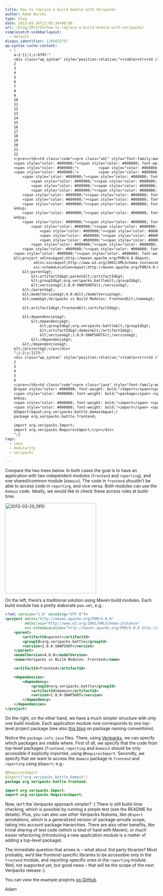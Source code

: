 ```yaml
---
title: How to replace a build module with Veripacks
author: Adam Warski
type: blog
date: 2013-03-26T21:05:34+00:00
url: /blog/2013/03/how-to-replace-a-build-module-with-veripacks/
simplecatch-sidebarlayout:
  - default
disqus_identifier: 1166825747
wp-syntax-cache-content:
  - |
    a:2:{i:1;s:6797:"
    <div class="wp_syntax" style="position:relative;"><table><tr><td class="line_numbers"><pre>1
    2
    3
    4
    5
    6
    7
    8
    9
    10
    11
    12
    13
    14
    15
    16
    17
    18
    19
    20
    21
    22
    </pre></td><td class="code"><pre class="xml" style="font-family:monospace;"><span style="color: #009900;"><span style="color: #000000; font-weight: bold;">&lt;?xml</span> <span style="color: #000066;">version</span>=<span style="color: #ff0000;">&quot;1.0&quot;</span> <span style="color: #000066;">encoding</span>=<span style="color: #ff0000;">&quot;UTF-8&quot;</span><span style="color: #000000; font-weight: bold;">?&gt;</span></span>
    <span style="color: #009900;"><span style="color: #000000; font-weight: bold;">&lt;project</span> <span style="color: #000066;">xmlns</span>=<span style="color: #ff0000;">&quot;http://maven.apache.org/POM/4.0.0&quot;</span></span>
    <span style="color: #009900;">         <span style="color: #000066;">xmlns:xsi</span>=<span style="color: #ff0000;">&quot;http://www.w3.org/2001/XMLSchema-instance&quot;</span></span>
    <span style="color: #009900;">         <span style="color: #000066;">xsi:schemaLocation</span>=<span style="color: #ff0000;">&quot;http://maven.apache.org/POM/4.0.0 http://maven.apache.org/xsd/maven-4.0.0.xsd&quot;</span><span style="color: #000000; font-weight: bold;">&gt;</span></span>
        <span style="color: #009900;"><span style="color: #000000; font-weight: bold;">&lt;parent<span style="color: #000000; font-weight: bold;">&gt;</span></span></span>
            <span style="color: #009900;"><span style="color: #000000; font-weight: bold;">&lt;artifactId<span style="color: #000000; font-weight: bold;">&gt;</span></span></span>parent<span style="color: #009900;"><span style="color: #000000; font-weight: bold;">&lt;/artifactId<span style="color: #000000; font-weight: bold;">&gt;</span></span></span>
            <span style="color: #009900;"><span style="color: #000000; font-weight: bold;">&lt;groupId<span style="color: #000000; font-weight: bold;">&gt;</span></span></span>org.veripacks.battle<span style="color: #009900;"><span style="color: #000000; font-weight: bold;">&lt;/groupId<span style="color: #000000; font-weight: bold;">&gt;</span></span></span>
            <span style="color: #009900;"><span style="color: #000000; font-weight: bold;">&lt;version<span style="color: #000000; font-weight: bold;">&gt;</span></span></span>1.0.0-SNAPSHOT<span style="color: #009900;"><span style="color: #000000; font-weight: bold;">&lt;/version<span style="color: #000000; font-weight: bold;">&gt;</span></span></span>
        <span style="color: #009900;"><span style="color: #000000; font-weight: bold;">&lt;/parent<span style="color: #000000; font-weight: bold;">&gt;</span></span></span>
        <span style="color: #009900;"><span style="color: #000000; font-weight: bold;">&lt;modelVersion<span style="color: #000000; font-weight: bold;">&gt;</span></span></span>4.0.0<span style="color: #009900;"><span style="color: #000000; font-weight: bold;">&lt;/modelVersion<span style="color: #000000; font-weight: bold;">&gt;</span></span></span>
        <span style="color: #009900;"><span style="color: #000000; font-weight: bold;">&lt;name<span style="color: #000000; font-weight: bold;">&gt;</span></span></span>Veripacks vs Build Modules: Frontend<span style="color: #009900;"><span style="color: #000000; font-weight: bold;">&lt;/name<span style="color: #000000; font-weight: bold;">&gt;</span></span></span>
    &nbsp;
        <span style="color: #009900;"><span style="color: #000000; font-weight: bold;">&lt;artifactId<span style="color: #000000; font-weight: bold;">&gt;</span></span></span>frontend<span style="color: #009900;"><span style="color: #000000; font-weight: bold;">&lt;/artifactId<span style="color: #000000; font-weight: bold;">&gt;</span></span></span>
    &nbsp;
        <span style="color: #009900;"><span style="color: #000000; font-weight: bold;">&lt;dependencies<span style="color: #000000; font-weight: bold;">&gt;</span></span></span>
            <span style="color: #009900;"><span style="color: #000000; font-weight: bold;">&lt;dependency<span style="color: #000000; font-weight: bold;">&gt;</span></span></span>
                <span style="color: #009900;"><span style="color: #000000; font-weight: bold;">&lt;groupId<span style="color: #000000; font-weight: bold;">&gt;</span></span></span>org.veripacks.battle<span style="color: #009900;"><span style="color: #000000; font-weight: bold;">&lt;/groupId<span style="color: #000000; font-weight: bold;">&gt;</span></span></span>
                <span style="color: #009900;"><span style="color: #000000; font-weight: bold;">&lt;artifactId<span style="color: #000000; font-weight: bold;">&gt;</span></span></span>domain<span style="color: #009900;"><span style="color: #000000; font-weight: bold;">&lt;/artifactId<span style="color: #000000; font-weight: bold;">&gt;</span></span></span>
                <span style="color: #009900;"><span style="color: #000000; font-weight: bold;">&lt;version<span style="color: #000000; font-weight: bold;">&gt;</span></span></span>1.0.0-SNAPSHOT<span style="color: #009900;"><span style="color: #000000; font-weight: bold;">&lt;/version<span style="color: #000000; font-weight: bold;">&gt;</span></span></span>
            <span style="color: #009900;"><span style="color: #000000; font-weight: bold;">&lt;/dependency<span style="color: #000000; font-weight: bold;">&gt;</span></span></span>
        <span style="color: #009900;"><span style="color: #000000; font-weight: bold;">&lt;/dependencies<span style="color: #000000; font-weight: bold;">&gt;</span></span></span>
    <span style="color: #009900;"><span style="color: #000000; font-weight: bold;">&lt;/project<span style="color: #000000; font-weight: bold;">&gt;</span></span></span></pre></td></tr></table><p class="theCode" style="display:none;">&lt;?xml version=&quot;1.0&quot; encoding=&quot;UTF-8&quot;?&gt;
    &lt;project xmlns=&quot;http://maven.apache.org/POM/4.0.0&quot;
             xmlns:xsi=&quot;http://www.w3.org/2001/XMLSchema-instance&quot;
             xsi:schemaLocation=&quot;http://maven.apache.org/POM/4.0.0 http://maven.apache.org/xsd/maven-4.0.0.xsd&quot;&gt;
        &lt;parent&gt;
            &lt;artifactId&gt;parent&lt;/artifactId&gt;
            &lt;groupId&gt;org.veripacks.battle&lt;/groupId&gt;
            &lt;version&gt;1.0.0-SNAPSHOT&lt;/version&gt;
        &lt;/parent&gt;
        &lt;modelVersion&gt;4.0.0&lt;/modelVersion&gt;
        &lt;name&gt;Veripacks vs Build Modules: Frontend&lt;/name&gt;
    
        &lt;artifactId&gt;frontend&lt;/artifactId&gt;
    
        &lt;dependencies&gt;
            &lt;dependency&gt;
                &lt;groupId&gt;org.veripacks.battle&lt;/groupId&gt;
                &lt;artifactId&gt;domain&lt;/artifactId&gt;
                &lt;version&gt;1.0.0-SNAPSHOT&lt;/version&gt;
            &lt;/dependency&gt;
        &lt;/dependencies&gt;
    &lt;/project&gt;</p></div>
    ";i:2;s:1173:"
    <div class="wp_syntax" style="position:relative;"><table><tr><td class="line_numbers"><pre>1
    2
    3
    4
    5
    6
    </pre></td><td class="code"><pre class="java" style="font-family:monospace;">@RequiresImport
    @<span style="color: #000000; font-weight: bold;">Import</span><span style="color: #009900;">&#40;</span><span style="color: #0000ff;">&quot;org.veripacks.battle.domain&quot;</span><span style="color: #009900;">&#41;</span>
    <span style="color: #000000; font-weight: bold;">package</span> <span style="color: #006699;">org.veripacks.battle.frontend</span><span style="color: #339933;">;</span>
    &nbsp;
    <span style="color: #000000; font-weight: bold;">import</span> <span style="color: #006699;">org.veripacks.Import</span><span style="color: #339933;">;</span>
    <span style="color: #000000; font-weight: bold;">import</span> <span style="color: #006699;">org.veripacks.RequiresImport</span><span style="color: #339933;">;</span></pre></td></tr></table><p class="theCode" style="display:none;">@RequiresImport
    @Import(&quot;org.veripacks.battle.domain&quot;)
    package org.veripacks.battle.frontend;
    
    import org.veripacks.Import;
    import org.veripacks.RequiresImport;</p></div>
    ";}
tags:
  - java
  - modularity
  - veripacks

---
```

Compare the two trees below. In both cases the goal is to have an application with two independent modules (`frontend` and `reporting`), and one shared/common module (`domain`). The code in `frontend` shouldn&#8217;t be able to access code in `reporting`, and vice versa. Both modules can use the `domain` code. Ideally, we would like to check these access rules at build-time.

[<img loading="lazy" decoding="async" src="http://www.warski.org/blog/wp-content/uploads/2013/03/2013-03-20_1910-300x297.png" alt="2013-03-20_1910" width="300" height="297" class="aligncenter size-medium wp-image-941" srcset="https://www.warski.org/blog/wp-content/uploads/2013/03/2013-03-20_1910-300x297.png 300w, https://www.warski.org/blog/wp-content/uploads/2013/03/2013-03-20_1910-150x150.png 150w, https://www.warski.org/blog/wp-content/uploads/2013/03/2013-03-20_1910-1024x1016.png 1024w, https://www.warski.org/blog/wp-content/uploads/2013/03/2013-03-20_1910-210x208.png 210w, https://www.warski.org/blog/wp-content/uploads/2013/03/2013-03-20_1910.png 1326w" sizes="(max-width: 300px) 100vw, 300px" />][1]

On the left, there&#8217;s a traditional solution using Maven build modules. Each build module has a pretty elaborate `pom.xml`, e.g.:
```xml
<?xml version="1.0" encoding="UTF-8"?>
<project xmlns="http://maven.apache.org/POM/4.0.0"
         xmlns:xsi="http://www.w3.org/2001/XMLSchema-instance"
         xsi:schemaLocation="http://maven.apache.org/POM/4.0.0 http://maven.apache.org/xsd/maven-4.0.0.xsd">
    <parent>
        <artifactId>parent</artifactId>
        <groupId>org.veripacks.battle</groupId>
        <version>1.0.0-SNAPSHOT</version>
    </parent>
    <modelVersion>4.0.0</modelVersion>
    <name>Veripacks vs Build Modules: Frontend</name>

    <artifactId>frontend</artifactId>

    <dependencies>
        <dependency>
            <groupId>org.veripacks.battle</groupId>
            <artifactId>domain</artifactId>
            <version>1.0.0-SNAPSHOT</version>
        </dependency>
    </dependencies>
</project>
```

On the right, on the other hand, we have a much simpler structure with only one build module. Each application module now corresponds to one top-level project package (see also [this blog][2] on package naming conventions). 

Notice the `package-info.java` files. There, using [Veripacks][3], we can specify which packages are visible where. First of all, we specify that the code from top-level packages (`frontend`, `reporting` and `domain`) should be only accessible if explicitly imported, using `@RequiresImport`. Secondly, we specify that we want to access the `domain` package in `frontend` and `reporting` using `@Import`; e.g.:
```java
@RequiresImport
@Import("org.veripacks.battle.domain")
package org.veripacks.battle.frontend;

import org.veripacks.Import;
import org.veripacks.RequiresImport;
```

Now, isn&#8217;t the Veripacks approach simpler? :) There is still build-time checking, which is possible by running a simple test (see the README for details). Plus, you can also use other Veripacks features, like `@Export` annotations, which is a generalized version of package-private scope, taking into account package hierarchies. There are also other benefits, like trivial sharing of test code (which is kind of hard with Maven), or much easier refactoring (introducing a new application module is a matter of adding a top-level package).

The immediate question that arises is &#8211; what about 3rd party libraries? Most probably, we&#8217;d like frontend-specific libraries to be accessible only in the `frontend` module, and reporting-specific ones in the `reporting` module. Well, not supported yet, but good news &#8211; that will be the scope of the next Veripacks release :).

You can view the example projects [on GitHub][4].

Adam

 [1]: http://www.warski.org/blog/wp-content/uploads/2013/03/2013-03-20_1910.png
 [2]: http://blog.schauderhaft.de/2013/01/13/the-importance-of-packages/
 [3]: http://veripacks.org
 [4]: https://github.com/adamw/veripacks-vs-buildmodules
